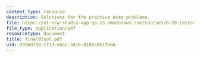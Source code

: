 ```yaml
---
content_type: resource
description: Solutions for the practice exam problems.
file: https://ol-ocw-studio-app-qa.s3.amazonaws.com/courses/8-20-introduction-to-special-relativity-january-iap-2005/9398d758cf33e6ac3416010bc851f666_final93sol.pdf
file_type: application/pdf
resourcetype: Document
title: final93sol.pdf
uid: 9398d758-cf33-e6ac-3416-010bc851f666
---
```

